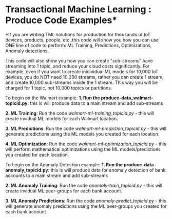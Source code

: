 # Transactional Machine Learning : Produce Code Examples*
*If you are writing TML solutions for production for thousands of IoT devices, products, people, etc..this code will show you how you can use ONE line of code to perform: ML Training, Predictions, Optimizations, Anomaly detections. 

This code will also show you how you can create "sub-streams" have streaming into 1 topic, and reduce your cloud costs significantly.  For example, even if you want to create inidividual ML models for 10,000 IoT devices, you do NOT need 10,000 streams, rather you can create 1 stream, and create 10,000 sub-streams inside the 1 stream.  This way you will be charged for 1 topic, not 10,000 topics or partitions.

To begin on the Walmart example: 
**1. Run the produce-data_walmart-topicid.py**: this is will produce data to a main stream and add sub-streams 
 
**2. ML Training**: Run the code *walmart-ml-training_topicid.py* - this will create invidual ML models for each Walmart location.

**3. ML Predictions**: Run the code *walmart-ml-prediction_topicid.py* - this will generate predictions using the ML models you created for each location.

**4. ML Optimization**: Run the code *walmart-ml-optimization_topicid.py* - this will perform mathematical optimizations using the ML models/predictions you created for each location.

To begin on the Anomaly Detection example: 
**1. Run the produce-data-anomaly_topicid.py**: this is will produce data for anomaly detection of bank accounts to a main stream and add sub-streams 
 
**2. ML Anomaly Training**: Run the code *anomaly-train_topicid.py* - this will create invidual ML peer-groups for each bank account.

**3. ML Anomaly Predictions**: Run the code *anomaly-predict_topicid.py* - this will generate anomaly predictions using the ML peer-groups you created for each bank account.



